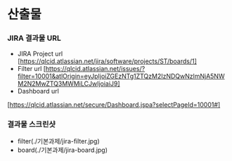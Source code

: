 # 산출물

### JIRA 결과물 URL

- JIRA Project url
  [https://qlcid.atlassian.net/jira/software/projects/ST/boards/1]
- Filter url
  [https://qlcid.atlassian.net/issues/?filter=10001&atlOrigin=eyJpIjoiZGEzNTg1ZTQzM2IzNDQwNzlmNjA5NWM2N2MwZTQ3MWMiLCJwIjoiaiJ9]
- Dashboard url

[https://qlcid.atlassian.net/secure/Dashboard.jspa?selectPageId=10001#]

### 결과물 스크린샷

- filter(./기본과제/jira-filter.jpg)
- board(./기본과제/jira-board.jpg)
